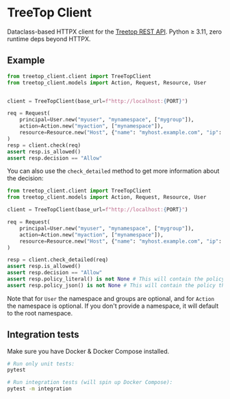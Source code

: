 # TreeTop Client

Dataclass-based HTTPX client for the [Treetop REST API](https://github.com/terjekv/treetop-rest).
Python ≥ 3.11, zero runtime deps beyond HTTPX.

## Example

```python
from treetop_client.client import TreeTopClient
from treetop_client.models import Action, Request, Resource, User


client = TreeTopClient(base_url=f"http://localhost:{PORT}")

req = Request(
    principal=User.new("myuser", "mynamespace", ["mygroup"]),
    action=Action.new("myaction", ["mynamespace"]),
    resource=Resource.new("Host", {"name": "myhost.example.com", "ip": "10.0.0.1"}),
)
resp = client.check(req)
assert resp.is_allowed() 
assert resp.decision == "Allow"
```

You can also use the `check_detailed` method to get more information about the decision:

```python
from treetop_client.client import TreeTopClient
from treetop_client.models import Action, Request, Resource, User

client = TreeTopClient(base_url=f"http://localhost:{PORT}")

req = Request(
    principal=User.new("myuser", "mynamespace", ["mygroup"]),
    action=Action.new("myaction", ["mynamespace"]),
    resource=Resource.new("Host", {"name": "myhost.example.com", "ip": "10.0.0.1"}),
)

resp = client.check_detailed(req)
assert resp.is_allowed()
assert resp.decision == "Allow"
assert resp.policy_literal() is not None # This will contain the policy that was matched, in cedar format
assert resp.policy_json() is not None # This will contain the policy that was matched, in JSON format
```

Note that for `User` the namespace and groups are optional, and for `Action` the namespace is optional. If you don't provide a namespace, it will default to the root namespace.

## Integration tests

Make sure you have Docker & Docker Compose installed.  

```bash
# Run only unit tests:
pytest

# Run integration tests (will spin up Docker Compose):
pytest -m integration
```
